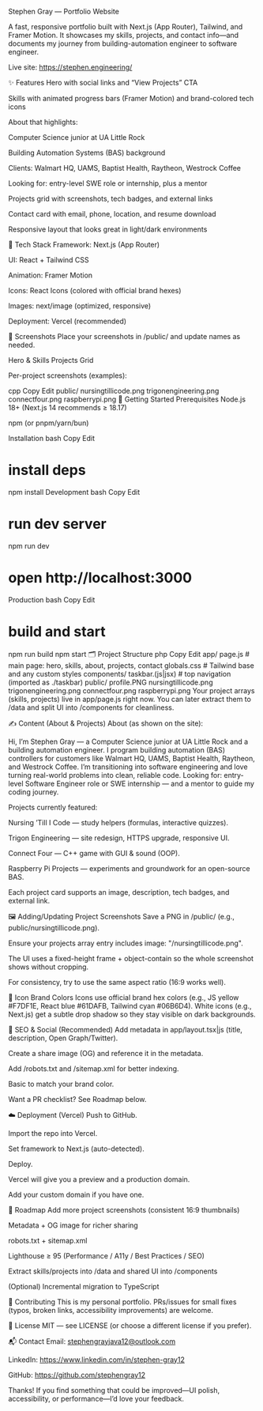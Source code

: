 Stephen Gray — Portfolio Website





A fast, responsive portfolio built with Next.js (App Router), Tailwind, and Framer Motion. It showcases my skills, projects, and contact info—and documents my journey from building-automation engineer to software engineer.

Live site: https://stephen.engineering/


✨ Features
Hero with social links and “View Projects” CTA

Skills with animated progress bars (Framer Motion) and brand-colored tech icons

About that highlights:

Computer Science junior at UA Little Rock

Building Automation Systems (BAS) background

Clients: Walmart HQ, UAMS, Baptist Health, Raytheon, Westrock Coffee

Looking for: entry-level SWE role or internship, plus a mentor

Projects grid with screenshots, tech badges, and external links

Contact card with email, phone, location, and resume download

Responsive layout that looks great in light/dark environments

🧰 Tech Stack
Framework: Next.js (App Router)

UI: React + Tailwind CSS

Animation: Framer Motion

Icons: React Icons (colored with official brand hexes)

Images: next/image (optimized, responsive)

Deployment: Vercel (recommended)

📸 Screenshots
Place your screenshots in /public/ and update names as needed.

Hero & Skills	Projects Grid

Per-project screenshots (examples):

cpp
Copy
Edit
public/
  nursingtillicode.png
  trigonengineering.png
  connectfour.png
  raspberrypi.png
🚀 Getting Started
Prerequisites
Node.js 18+ (Next.js 14 recommends ≥ 18.17)

npm (or pnpm/yarn/bun)

Installation
bash
Copy
Edit
# install deps
npm install
Development
bash
Copy
Edit
# run dev server
npm run dev
# open http://localhost:3000
Production
bash
Copy
Edit
# build and start
npm run build
npm start
🗂️ Project Structure
php
Copy
Edit
app/
  page.js            # main page: hero, skills, about, projects, contact
  globals.css        # Tailwind base and any custom styles
components/
  taskbar.(js|jsx)   # top navigation (imported as ./taskbar)
public/
  profile.PNG
  nursingtillicode.png
  trigonengineering.png
  connectfour.png
  raspberrypi.png
Your project arrays (skills, projects) live in app/page.js right now.
You can later extract them to /data and split UI into /components for cleanliness.

✍️ Content (About & Projects)
About (as shown on the site):

Hi, I’m Stephen Gray — a Computer Science junior at UA Little Rock and a building automation engineer. I program building automation (BAS) controllers for customers like Walmart HQ, UAMS, Baptist Health, Raytheon, and Westrock Coffee.
I’m transitioning into software engineering and love turning real-world problems into clean, reliable code.
Looking for: entry-level Software Engineer role or SWE internship — and a mentor to guide my coding journey.

Projects currently featured:

Nursing ’Till I Code — study helpers (formulas, interactive quizzes).

Trigon Engineering — site redesign, HTTPS upgrade, responsive UI.

Connect Four — C++ game with GUI & sound (OOP).

Raspberry Pi Projects — experiments and groundwork for an open-source BAS.

Each project card supports an image, description, tech badges, and external link.

🖼️ Adding/Updating Project Screenshots
Save a PNG in /public/ (e.g., public/nursingtillicode.png).

Ensure your projects array entry includes image: "/nursingtillicode.png".

The UI uses a fixed-height frame + object-contain so the whole screenshot shows without cropping.

For consistency, try to use the same aspect ratio (16:9 works well).

🎨 Icon Brand Colors
Icons use official brand hex colors (e.g., JS yellow #F7DF1E, React blue #61DAFB, Tailwind cyan #06B6D4).
White icons (e.g., Next.js) get a subtle drop shadow so they stay visible on dark backgrounds.

🔎 SEO & Social (Recommended)
Add metadata in app/layout.tsx|js (title, description, Open Graph/Twitter).

Create a share image (OG) and reference it in the metadata.

Add /robots.txt and /sitemap.xml for better indexing.

Basic <meta name="theme-color"> to match your brand color.

Want a PR checklist? See Roadmap below.

☁️ Deployment (Vercel)
Push to GitHub.

Import the repo into Vercel.

Set framework to Next.js (auto-detected).

Deploy.

Vercel will give you a preview and a production domain.

Add your custom domain if you have one.

🧭 Roadmap
 Add more project screenshots (consistent 16:9 thumbnails)

 Metadata + OG image for richer sharing

 robots.txt + sitemap.xml

 Lighthouse ≥ 95 (Performance / A11y / Best Practices / SEO)

 Extract skills/projects into /data and shared UI into /components

 (Optional) Incremental migration to TypeScript

🙌 Contributing
This is my personal portfolio. PRs/issues for small fixes (typos, broken links, accessibility improvements) are welcome.

📄 License
MIT — see LICENSE (or choose a different license if you prefer).

📬 Contact
Email: stephengrayjava12@outlook.com

LinkedIn: https://www.linkedin.com/in/stephen-gray12

GitHub: https://github.com/stephengray12

Thanks!
If you find something that could be improved—UI polish, accessibility, or performance—I’d love your feedback.